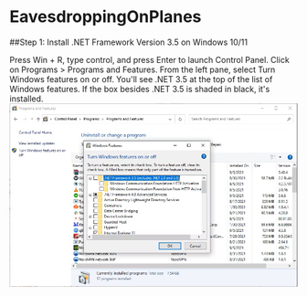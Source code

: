 # EavesdroppingOnPlanes

##Step 1: Install .NET Framework Version 3.5 on Windows 10/11

Press Win + R, type control, and press Enter to launch Control Panel.
Click on Programs > Programs and Features.
From the left pane, select Turn Windows features on or off.
You'll see .NET 3.5 at the top of the list of Windows features. If the box besides .NET 3.5 is shaded in black, it's installed.
![step1](https://raw.githubusercontent.com/A3XX/EavesdroppingOnPlanes/main/img/dotnet.png)
